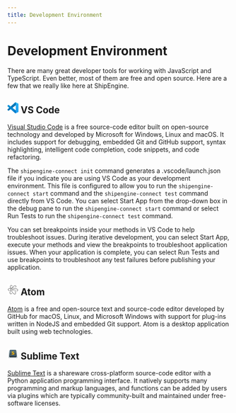 ```yaml
---
title: Development Environment
---
```


# Development Environment
There are many great developer tools for working with JavaScript and TypeScript. Even better, most of them are free and open source. Here are a few that we really like here at ShipEngine.

## <img src="./images/vscode.svg" alt="drawing" height="25px"/> VS Code 
[Visual Studio Code](https://code.visualstudio.com/) is a free source-code editor built on open-source technology and developed by Microsoft for Windows, Linux and macOS. It includes support for debugging, embedded Git and GitHub support, syntax highlighting, intelligent code completion, code snippets, and code refactoring.

The `shipengine-connect init` command generates a .vscode/launch.json file if you indicate you are using VS Code as your development environment. This file is configured to allow you to run the `shipengine-connect start` command and the `shipengine-connect test` command directly from VS Code. You can select Start App from the drop-down box in the debug pane to run the `shipengine-connect start` command or select Run Tests to run the `shipengine-connect test` command.

You can set breakpoints inside your methods in VS Code to help troubleshoot issues. During iterative development, you can select Start App, execute your methods and view the breakpoints to troubleshoot application issues. When your application is complete, you can select Run Tests and use breakpoints to troubleshoot any test failures before publishing your application.

## <img src="./images/atom.svg" alt="drawing" height="25px"/> Atom

[Atom](https://atom.io/) is a free and open-source text and source-code editor developed by GitHub for macOS, Linux, and Microsoft Windows with support for plug-ins written in NodeJS and embedded Git support. Atom is a desktop application built using web technologies.

## <img src="./images/sublime-text.svg" alt="drawing" height="25px"/> Sublime Text

[Sublime Text](https://www.sublimetext.com/) is a shareware cross-platform source-code editor with a Python application programming interface. It natively supports many programming and markup languages, and functions can be added by users via plugins which are typically community-built and maintained under free-software licenses.
